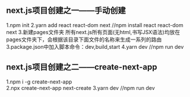 ## next.js项目创建之一——手动创建
1.npm init
2.yarn add react react-dom next //npm install react react-dom next
3.新建pages文件夹 所有next.js所有页面(无html,书写JSX语法)均放在pages文件夹下，会根据该目录下面文件的名称来生成一系列的路由
3.package.json中加入脚本命令：dev,build,start
4.yarn dev //npm run dev

## next.js项目创建之二——create-next-app
1.npm i -g create-next-app  
2.npx create-next-app next-create
3.yarn dev //npm run dev
